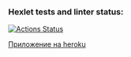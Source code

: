 ### Hexlet tests and linter status:
[![Actions Status](https://github.com/sergye/java-project-lvl5/workflows/hexlet-check/badge.svg)](https://github.com/sergye/java-project-lvl5/actions)

[Приложение на heroku](https://sergye-task-manager.herokuapp.com)